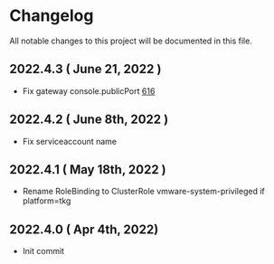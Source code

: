 # Changelog
All notable changes to this project will be documented in this file.

## 2022.4.3 ( June 21, 2022 )
* Fix gateway console.publicPort [616](https://github.com/aquasecurity/aqua-helm/issues/616)
## 2022.4.2 ( June 8th, 2022 )
* Fix serviceaccount name
## 2022.4.1 ( May 18th, 2022 )
* Rename RoleBinding to ClusterRole vmware-system-privileged if platform=tkg
## 2022.4.0 ( Apr 4th, 2022)
* Init commit
